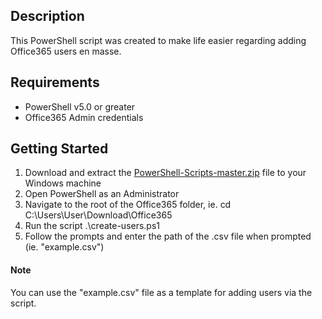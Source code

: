 ## Description
This PowerShell script was created to make life easier regarding adding Office365 users en masse.

## Requirements
* PowerShell v5.0 or greater
* Office365 Admin credentials

## Getting Started
1. Download and extract the [PowerShell-Scripts-master.zip](https://github.com/atechnextdoor/PowerShell-Scripts/archive/master.zip) file to your Windows machine
2. Open PowerShell as an Administrator
3. Navigate to the root of the Office365 folder, ie. cd C:\Users\User\Download\Office365
4. Run the script .\create-users.ps1
5. Follow the prompts and enter the path of the .csv file when prompted (ie. "example.csv")

#### Note
You can use the "example.csv" file as a template for adding users via the script.
